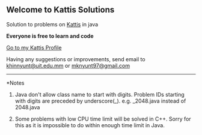 ## Welcome to Kattis Solutions

Solution to problems on [Kattis](https://open.kattis.com) in java

**Everyone is free to learn and code**

[Go to my Kattis Profile](https://open.kattis.com/users/khin-nyunt)

Having any suggestions or improvements, send email to <khinnyunt@uit.edu.mm> or <mknyunt97@gmail.com>

---
*Notes
1. Java don't allow class name to start with digits. Problem IDs starting with digits are preceded by underscore(_). e.g. _2048.java instead of 2048.java

2. Some problems with low CPU time limit will be solved in C++. Sorry for this as it is impossible to do within enough time limit in Java. 
